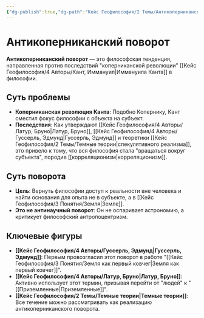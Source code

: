 ```yaml
---
{"dg-publish":true,"dg-path":"Кейс Геофилософия/2 Темы/Антикоперниканский поворот","permalink":"/kejs-geofilosofiya/2-temy/antikopernikanskij-povorot/"}
---
```



# Антикоперниканский поворот

**Антикоперниканский поворот** — это философская тенденция, направленная против последствий "коперниканской революции" [[Кейс Геофилософия/4 Авторы/Кант, Иммануил\|Иммануила Канта]] в философии.

## Суть проблемы
- **Коперниканская революция Канта**: Подобно Копернику, Кант сместил фокус философии с объекта на субъект.
- **Последствия**: Как утверждают [[Кейс Геофилософия/4 Авторы/Латур, Бруно\|Латур, Бруно]], [[Кейс Геофилософия/4 Авторы/Гуссерль, Эдмунд\|Гуссерль, Эдмунд]] и теоретики [[Кейс Геофилософия/2 Темы/Темные теории\|спекулятивного реализма]], это привело к тому, что вся философия стала "вращаться вокруг субъекта", породив [[корреляционизм\|корреляционизм]].

## Суть поворота
- **Цель**: Вернуть философии доступ к реальности вне человека и найти основания для опыта не в субъекте, а в [[Кейс Геофилософия/3 Понятия/Земля\|Земле]].
- **Это не антинаучный поворот**: Он не оспаривает астрономию, а критикует философский антропоцентризм.

## Ключевые фигуры
- **[[Кейс Геофилософия/4 Авторы/Гуссерль, Эдмунд\|Гуссерль, Эдмунд]]**: Первым провозгласил этот поворот в работе "[[Кейс Геофилософия/3 Понятия/Земля как первый ковчег\|Земля как первый ковчег]]".
- **[[Кейс Геофилософия/4 Авторы/Латур, Бруно\|Латур, Бруно]]**: Активно использует этот термин, призывая перейти от "людей" к "[[Приземленные\|Приземленные]]".
- **[[Кейс Геофилософия/2 Темы/Темные теории\|Темные теории]]**: Все течение можно рассматривать как реализацию антикоперниканского поворота.